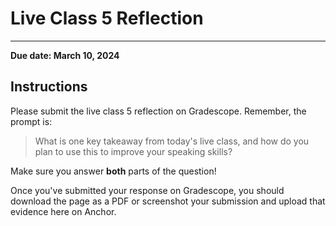 # Live Class 5 Reflection

---

**Due date: March 10, 2024**

## Instructions

Please submit the live class 5 reflection on Gradescope. Remember, the prompt is:

> What is one key takeaway from today's live class, and how do you plan to use this to improve your speaking skills?

Make sure you answer **both** parts of the question!

Once you've submitted your response on Gradescope, you should download the page as a PDF or screenshot your submission and upload that evidence here on Anchor.


